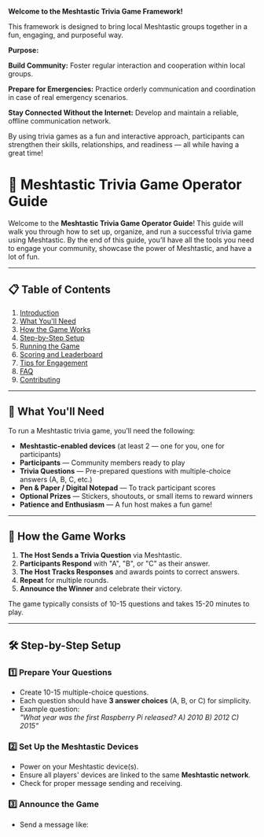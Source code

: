 **Welcome to the Meshtastic Trivia Game Framework!**



This framework is designed to bring local Meshtastic groups together in a fun, engaging, and purposeful way.











**Purpose:**

**Build Community:** Foster regular interaction and cooperation within local groups.

**Prepare for Emergencies:** Practice orderly communication and coordination in case of real emergency scenarios.

**Stay Connected Without the Internet:** Develop and maintain a reliable, offline communication network.



By using trivia games as a fun and interactive approach, participants can strengthen their skills, relationships, and readiness — all while having a great time!



# 🧠 Meshtastic Trivia Game Operator Guide

Welcome to the **Meshtastic Trivia Game Operator Guide**! This guide will walk you through how to set up, organize, and run a successful trivia game using Meshtastic. By the end of this guide, you’ll have all the tools you need to engage your community, showcase the power of Meshtastic, and have a lot of fun.

---

## 📋 **Table of Contents**
1. [Introduction](#-introduction)
2. [What You'll Need](#-what-youll-need)
3. [How the Game Works](#-how-the-game-works)
4. [Step-by-Step Setup](#-step-by-step-setup)
5. [Running the Game](#-running-the-game)
6. [Scoring and Leaderboard](#-scoring-and-leaderboard)
7. [Tips for Engagement](#-tips-for-engagement)
8. [FAQ](#-faq)
9. [Contributing](#-contributing)

---

## 🧰 **What You'll Need**
To run a Meshtastic trivia game, you’ll need the following:

- **Meshtastic-enabled devices** (at least 2 — one for you, one for participants)
- **Participants** — Community members ready to play
- **Trivia Questions** — Pre-prepared questions with multiple-choice answers (A, B, C, etc.)
- **Pen & Paper / Digital Notepad** — To track participant scores
- **Optional Prizes** — Stickers, shoutouts, or small items to reward winners
- **Patience and Enthusiasm** — A fun host makes a fun game!

---

## 📖 **How the Game Works**
1. **The Host Sends a Trivia Question** via Meshtastic.  
2. **Participants Respond** with "A", "B", or "C" as their answer.  
3. **The Host Tracks Responses** and awards points to correct answers.  
4. **Repeat** for multiple rounds.  
5. **Announce the Winner** and celebrate their victory.  

The game typically consists of 10-15 questions and takes 15-20 minutes to play.

---

## 🛠️ **Step-by-Step Setup**
### 1️⃣ **Prepare Your Questions**
- Create 10-15 multiple-choice questions.  
- Each question should have **3 answer choices** (A, B, or C) for simplicity.  
- Example question:  
  *"What year was the first Raspberry Pi released? A) 2010 B) 2012 C) 2015"*  

### 2️⃣ **Set Up the Meshtastic Devices**
- Power on your Meshtastic device(s).  
- Ensure all players' devices are linked to the same **Meshtastic network**.  
- Check for proper message sending and receiving.  

### 3️⃣ **Announce the Game**
- Send a message like:  